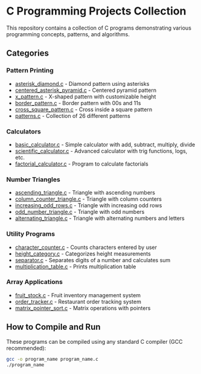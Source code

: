 # C Programming Projects Collection

This repository contains a collection of C programs demonstrating various programming concepts, patterns, and algorithms.

## Categories

### Pattern Printing
- [asterisk_diamond.c](asterisk_diamond.c) - Diamond pattern using asterisks
- [centered_asterisk_pyramid.c](centered_asterisk_pyramid.c) - Centered pyramid pattern
- [x_pattern.c](x_pattern.c) - X-shaped pattern with customizable height
- [border_pattern.c](border_pattern.c) - Border pattern with 00s and 11s
- [cross_square_pattern.c](cross_square_pattern.c) - Cross inside a square pattern
- [patterns.c](patterns.c) - Collection of 26 different patterns

### Calculators
- [basic_calculator.c](basic_calculator.c) - Simple calculator with add, subtract, multiply, divide
- [scientific_calculator.c](scientific_calculator.c) - Advanced calculator with trig functions, logs, etc.
- [factorial_calculator.c](factorial_calculator.c) - Program to calculate factorials

### Number Triangles
- [ascending_triangle.c](ascending_triangle.c) - Triangle with ascending numbers
- [column_counter_triangle.c](column_counter_triangle.c) - Triangle with column counters
- [increasing_odd_rows.c](increasing_odd_rows.c) - Triangle with increasing odd rows
- [odd_number_triangle.c](odd_number_triangle.c) - Triangle with odd numbers
- [alternating_triangle.c](alternating_triangle.c) - Triangle with alternating numbers and letters

### Utility Programs
- [character_counter.c](character_counter.c) - Counts characters entered by user
- [height_category.c](height_category.c) - Categorizes height measurements
- [separator.c](separator.c) - Separates digits of a number and calculates sum
- [multiplication_table.c](multiplication_table.c) - Prints multiplication table

### Array Applications
- [fruit_stock.c](fruit_stock.c) - Fruit inventory management system
- [order_tracker.c](order_tracker.c) - Restaurant order tracking system
- [matrix_pointer_sort.c](matrix_pointer_sort.c) - Matrix operations with pointers

## How to Compile and Run

These programs can be compiled using any standard C compiler (GCC recommended):

```bash
gcc -o program_name program_name.c
./program_name